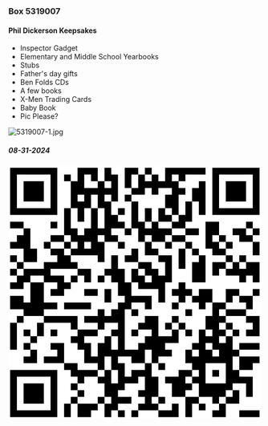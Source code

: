 ### Box 5319007
#### Phil Dickerson Keepsakes
- Inspector Gadget
- Elementary and Middle School Yearbooks
- Stubs
- Father's day gifts
- Ben Folds CDs
- A few books
- X-Men Trading Cards
- Baby Book
- Pic Please?

![5319007-1.jpg](Photos/5319007-1.JPG)
##### 08-31-2024

![5319007.svg](Labels/5319007.svg)

